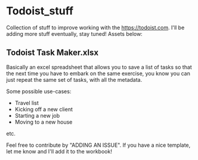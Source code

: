 # Todoist_stuff
Collection of stuff to improve working with the https://todoist.com. I'll be adding more stuff eventually, stay tuned! 
Assets below:

## Todoist Task Maker.xlsx
Basically an excel spreadsheet that allows you to save a list of tasks so that the next time you have to embark on the same exercise, you know you can just repeat the same set of tasks, with all the metadata.

Some possible use-cases:
 - Travel list
 - Kicking off a new client
 - Starting a new job
 - Moving to a new house

etc.

Feel free to contribute by "ADDING AN ISSUE". If you have a nice template, let me know and I'll add it to the workbook!
